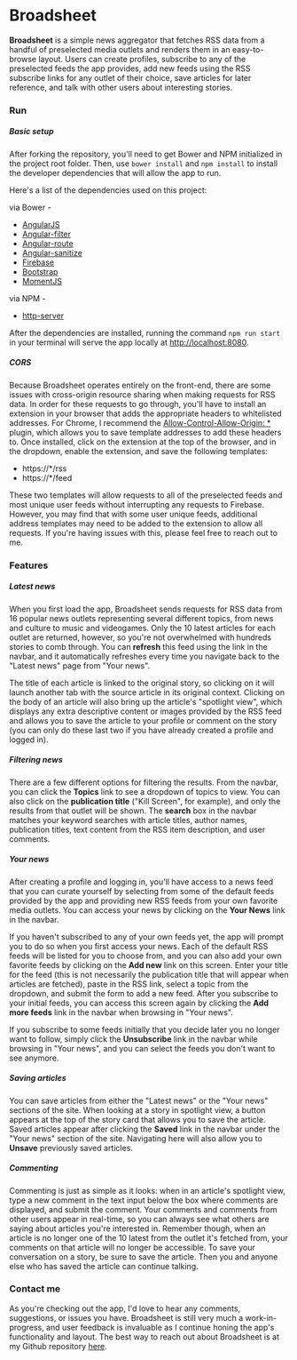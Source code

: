 # Broadsheet

**Broadsheet** is a simple news aggregator that fetches RSS data from a handful of preselected media outlets and renders them in an easy-to-browse layout. Users can create profiles, subscribe to any of the preselected feeds the app provides, add new feeds using the RSS subscribe links for any outlet of their choice, save articles for later reference, and talk with other users about interesting stories.

### Run

##### Basic setup
After forking the repository, you'll need to get Bower and NPM initialized in the project root folder. Then, use ```bower install``` and ```npm install``` to install the developer dependencies that will allow the app to run.

Here's a list of the dependencies used on this project:

via Bower -
  * [AngularJS](https://angularjs.org/)
  * [Angular-filter](https://github.com/a8m/angular-filter)
  * [Angular-route](https://github.com/angular/bower-angular-route)
  * [Angular-sanitize](https://github.com/angular/bower-angular-sanitize)
  * [Firebase](https://github.com/firebase/firebase-bower)
  * [Bootstrap](https://github.com/twbs/bootstrap)
  * [MomentJS](http://momentjs.com/)

via NPM -
  * [http-server](https://www.npmjs.com/package/http-server)

After the dependencies are installed, running the command ```npm run start``` in your terminal will serve the app locally at [http://localhost:8080](http://localhost:8080).

##### CORS
Because Broadsheet operates entirely on the front-end, there are some issues with cross-origin resource sharing when making requests for RSS data. In order for these requests to go through, you'll have to install an extension in your browser that adds the appropriate headers to whitelisted addresses. For Chrome, I recommend the [Allow-Control-Allow-Origin: *](https://chrome.google.com/webstore/detail/allow-control-allow-origi/nlfbmbojpeacfghkpbjhddihlkkiljbi?hl=en) plugin, which allows you to save template addresses to add these headers to. Once installed, click on the extension at the top of the browser, and in the dropdown, enable the extension, and save the following templates:
  * https://*/rss
  * https://*/feed

These two templates will allow requests to all of the preselected feeds and most unique user feeds without interrupting any requests to Firebase. However, you may find that with some user unique feeds, additional address templates may need to be added to the extension to allow all requests. If you're having issues with this, please feel free to reach out to me.

### Features

##### Latest news
When you first load the app, Broadsheet sends requests for RSS data from 16 popular news outlets representing several different topics, from news and culture to music and videogames. Only the 10 latest articles for each outlet are returned, however, so you're not overwhelmed with hundreds stories to comb through. You can **refresh** this feed using the link in the navbar, and it automatically refreshes every time you navigate back to the "Latest news" page from "Your news".

The title of each article is linked to the original story, so clicking on it will launch another tab with the source article in its original context. Clicking on the body of an article will also bring up the article's "spotlight view", which displays any extra descriptive content or images provided by the RSS feed and allows you to save the article to your profile or comment on the story (you can only do these last two if you have already created a profile and logged in).

##### Filtering news
There are a few different options for filtering the results. From the navbar, you can click the **Topics** link to see a dropdown of topics to view. You can also click on the **publication title** ("Kill Screen", for example), and only the results from that outlet will be shown. The **search** box in the navbar matches your keyword searches with article titles, author names, publication titles, text content from the RSS item description, and user comments.

##### Your news
After creating a profile and logging in, you'll have access to a news feed that you can curate yourself by selecting from some of the default feeds provided by the app and providing new RSS feeds from your own favorite media outlets. You can access your news by clicking on the **Your News** link in the navbar.

If you haven't subscribed to any of your own feeds yet, the app will prompt you to do so when you first access your news. Each of the default RSS feeds will be listed for you to choose from, and you can also add your own favorite feeds by clicking on the **Add new** link on this screen. Enter your title for the feed (this is not necessarily the publication title that will appear when articles are fetched), paste in the RSS link, select a topic from the dropdown, and submit the form to add a new feed. After you subscribe to your initial feeds, you can access this screen again by clicking the **Add more feeds** link in the navbar when browsing in "Your news".

If you subscribe to some feeds initially that you decide later you no longer want to follow, simply click the **Unsubscribe** link in the navbar while browsing in "Your news", and you can select the feeds you don't want to see anymore.

##### Saving articles

You can save articles from either the "Latest news" or the "Your news" sections of the site. When looking at a story in spotlight view, a button appears at the top of the story card that allows you to save the article. Saved articles appear after clicking the **Saved** link in the navbar under the "Your news" section of the site. Navigating here will also allow you to **Unsave** previously saved articles.

##### Commenting
Commenting is just as simple as it looks: when in an article's spotlight view, type a new comment in the text input below the box where comments are displayed, and submit the comment. Your comments and comments from other users appear in real-time, so you can always see what others are saying about articles you're interested in. Remember though, when an article is no longer one of the 10 latest from the outlet it's fetched from, your comments on that article will no longer be accessible. To save your conversation on a story, be sure to save the article. Then you and anyone else who has saved the article can continue talking.

### Contact me
As you're checking out the app, I'd love to hear any comments, suggestions, or issues you have. Broadsheet is still very much a work-in-progress, and user feedback is invaluable as I continue honing the app's functionality and layout. The best way to reach out about Broadsheet is at my Github repository [here](https://github.com/chase-ramsey/codename-mercury).
